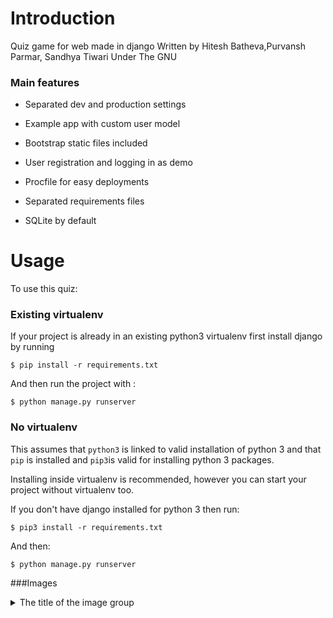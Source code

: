 # Introduction

Quiz game for web made in django
Written by Hitesh Batheva,Purvansh Parmar, Sandhya Tiwari
Under The GNU

### Main features

* Separated dev and production settings

* Example app with custom user model

* Bootstrap static files included

* User registration and logging in as demo

* Procfile for easy deployments

* Separated requirements files

* SQLite by default

# Usage

To use this quiz:

### Existing virtualenv

If your project is already in an existing python3 virtualenv first install django by running

    $ pip install -r requirements.txt
    
And then run the project with :

    $ python manage.py runserver
      
### No virtualenv

This assumes that `python3` is linked to valid installation of python 3 and that `pip` is installed and `pip3`is valid
for installing python 3 packages.

Installing inside virtualenv is recommended, however you can start your project without virtualenv too.

If you don't have django installed for python 3 then run:

    $ pip3 install -r requirements.txt
    
And then:

    $ python manage.py runserver
    
###Images

<details>
  <summary>The title of the image group</summary><details>
  <img src="https://ibb.co/2FMGRq5" name="image-name">
  <img src="https://ibb.co/DbLwrkm" name="image-name">
  <img src="https://ibb.co/K6nmJWj" name="image-name">
</details>
